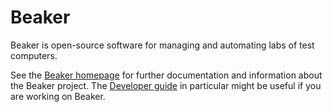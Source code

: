 # Beaker

Beaker is open-source software for managing and automating labs of test 
computers.

See the [Beaker homepage](http://beaker-project.org/) for further 
documentation and information about the Beaker project.
The [Developer guide](https://beaker-project.org/dev/guide/) in particular 
might be useful if you are working on Beaker.

